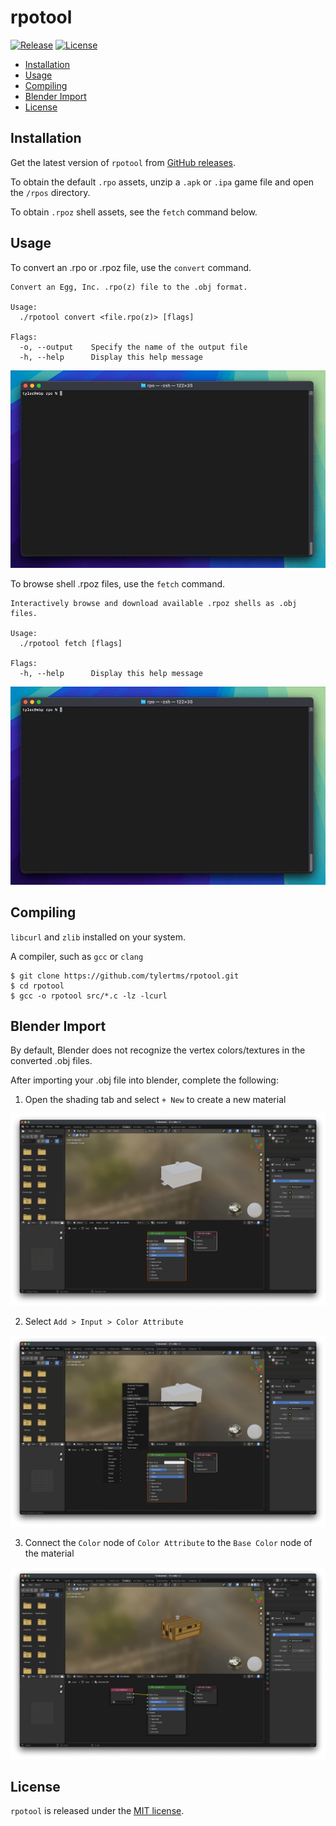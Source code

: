 # rpotool

[![Release](https://img.shields.io/github/release/tylertms/rpotool.svg?label=Release)](https://GitHub.com/tylertms/rpotool/releases/)
[![License](https://img.shields.io/badge/License-MIT-green.svg)](https://github.com/tylertms/rpotool/blob/main/LICENSE)

- [Installation](#installation)
- [Usage](#usage)
- [Compiling](#compiling)
- [Blender Import](#blender-import)
- [License](#license)

## Installation

Get the latest version of `rpotool` from [GitHub releases](https://github.com/tylertms/rpotool/releases).

To obtain the default `.rpo` assets, unzip a `.apk` or `.ipa` game file and open the `/rpos` directory.

To obtain `.rpoz` shell assets, see the `fetch` command below.

## Usage

To convert an .rpo or .rpoz file, use the `convert` command.

```
Convert an Egg, Inc. .rpo(z) file to the .obj format.

Usage:
  ./rpotool convert <file.rpo(z)> [flags]

Flags:
  -o, --output    Specify the name of the output file
  -h, --help      Display this help message
```

![convert_demo](./demo/rpotool_convert_demo.gif)

To browse shell .rpoz files, use the `fetch` command.

```
Interactively browse and download available .rpoz shells as .obj files.

Usage:
  ./rpotool fetch [flags]

Flags:
  -h, --help      Display this help message
```

![fetch_demo](./demo/rpotool_fetch_demo.gif)

## Compiling

`libcurl` and `zlib` installed on your system.

A compiler, such as `gcc` or `clang`

```shell
$ git clone https://github.com/tylertms/rpotool.git
$ cd rpotool
$ gcc -o rpotool src/*.c -lz -lcurl
```

## Blender Import

By default, Blender does not recognize the vertex colors/textures in the converted .obj files.

After importing your .obj file into blender, complete the following:

1. Open the shading tab and select `+ New` to create a new material

![step_1](./demo/blender/step1.png)

2. Select `Add > Input > Color Attribute`

![step_2](./demo/blender/step2.png)

3. Connect the `Color` node of `Color Attribute` to the `Base Color` node of the material

![step_3](./demo/blender/step3.png)

## License

`rpotool` is released under the [MIT license](https://github.com/tylertms/rpotool/blob/main/LICENSE).
